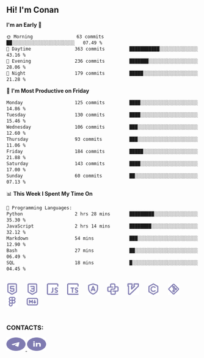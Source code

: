 ## Hi! I'm Conan

<!--START_SECTION:waka-->
**I'm an Early 🐤** 

```text
🌞 Morning                63 commits          ██░░░░░░░░░░░░░░░░░░░░░░░   07.49 % 
🌆 Daytime                363 commits         ███████████░░░░░░░░░░░░░░   43.16 % 
🌃 Evening                236 commits         ███████░░░░░░░░░░░░░░░░░░   28.06 % 
🌙 Night                  179 commits         █████░░░░░░░░░░░░░░░░░░░░   21.28 % 
```
📅 **I'm Most Productive on Friday** 

```text
Monday                   125 commits         ████░░░░░░░░░░░░░░░░░░░░░   14.86 % 
Tuesday                  130 commits         ████░░░░░░░░░░░░░░░░░░░░░   15.46 % 
Wednesday                106 commits         ███░░░░░░░░░░░░░░░░░░░░░░   12.60 % 
Thursday                 93 commits          ███░░░░░░░░░░░░░░░░░░░░░░   11.06 % 
Friday                   184 commits         █████░░░░░░░░░░░░░░░░░░░░   21.88 % 
Saturday                 143 commits         ████░░░░░░░░░░░░░░░░░░░░░   17.00 % 
Sunday                   60 commits          ██░░░░░░░░░░░░░░░░░░░░░░░   07.13 % 
```


📊 **This Week I Spent My Time On** 

```text
💬 Programming Languages: 
Python                   2 hrs 28 mins       █████████░░░░░░░░░░░░░░░░   35.30 % 
JavaScript               2 hrs 14 mins       ████████░░░░░░░░░░░░░░░░░   32.12 % 
Markdown                 54 mins             ███░░░░░░░░░░░░░░░░░░░░░░   12.90 % 
Bash                     27 mins             ██░░░░░░░░░░░░░░░░░░░░░░░   06.49 % 
SQL                      18 mins             █░░░░░░░░░░░░░░░░░░░░░░░░   04.45 % 
```


<!--END_SECTION:waka-->


<br>

<div align="left">
  <img src="icons/skills/html.svg" height="30" alt="html5"/>
  <img width="15"/>
  <img src="icons/skills/css.svg" height="30" alt="css"/>
    <img width="15"/>
  <img src="icons/skills/javascript.svg" height="30" alt="javascript"/>
  <img width="15"/>
  <img src="icons/skills/typescript.svg" height="30" alt="typescript"/>
  <img width="15"/>
  <img src="icons/skills/angular.svg" height="30" alt="angular"/>
  <img width="15"/>
  <img src="icons/skills/python.svg" height="30" alt="python"/>
  <img width="15"/>
  <img src="icons/skills/vim.svg" height="30" alt="vim"  />
  <img width="15"/>
  <img src="icons/skills/c.svg" height="30" alt="c"/>
  <img width="15"/>
  <img src="icons/skills/git.svg" height="30" alt="git"/>
  <img width="15"/>
  <img src="icons/skills/figma.svg" height="30" alt="figma"/>
  <img width="15"/>
  <img src="icons/skills/markdown.svg" height="30" alt="markdown"/>
</div>

<br>


### CONTACTS:

<div align="left">
  <a href="https://t.me/gkkconan">
    <img src="icons/contacts/telegram.svg" width="50" height="35" alt="telegram"/>
  </a>
  <a href="https://www.linkedin.com/in/gkkconan">
    <img src="icons/contacts/linkedin.svg" width="50" height="35" alt="linkedin"/>
  </a>
</div>
